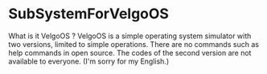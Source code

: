 # SubSystemForVelgoOS
What is it VelgoOS ? VelgoOS is a simple operating system simulator with two versions, limited to simple operations. There are no commands such as help commands in open source. The codes of the second version are not available to everyone. (I'm sorry for my English.)
